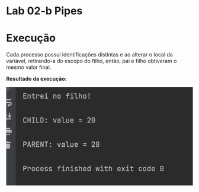 # Lab 02-b Pipes

# Execução
Cada processo possui identificações distintas e ao alterar o local da variável, retirando-a do escopo do filho, então, pai e filho obtiveram o mesmo valor final.

**Resultado da execução:**

![image](https://github.com/jenifer-mathias/sistemas-operacionais/blob/main/assets/message-parent-and-children.png)

